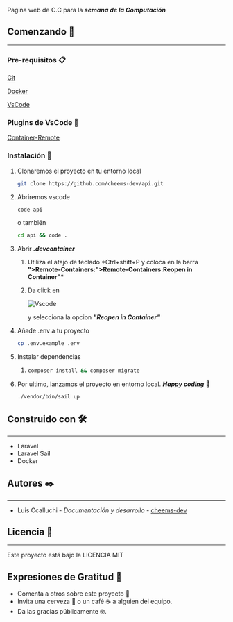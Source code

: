 Pagina web de C.C para la **_semana de la Computación_**

## Comenzando **🚀**

---

### **Pre-requisitos 📋**

[Git](https://git-scm.com/)

[Docker](https://www.docker.com/)

[VsCode](https://code.visualstudio.com/)

### Plugins de VsCode 🤖

[Container-Remote](https://marketplace.visualstudio.com/items?itemName=ms-vscode-remote.remote-containers)

### **Instalación 🔧**

1. Clonaremos el proyecto en tu entorno local

    ```bash
    git clone https://github.com/cheems-dev/api.git
    ```

2. Abriremos vscode

    ```bash
    code api
    ```

    o también

    ```bash
    cd api && code .
    ```

3. Abrir **_.devcontainer_**

    1. Utiliza el atajo de teclado \*Ctrl+shitt+P y coloca en la barra **">Remote-Containers:">Remote-Containers:Reopen in Container"\***
    2. Da click en

        ![Vscode](https://camo.githubusercontent.com/bf6e754a18e00e3fca1751c0ba01ad33d360fade6c3dc74e009e31d9c632fc14/68747470733a2f2f636f64652e76697375616c73747564696f2e636f6d2f6173736574732f626c6f67732f323031392f31302f30332f72656d6f74652d657874656e73696f6e2d636f6d6d616e64732e706e67)

        y selecciona la opcion **_"Reopen in Container"_**

4. Añade .env a tu proyecto
    ```bash
    cp .env.example .env
    ```
5. Instalar dependencias

    1. ```bash
       composer install && composer migrate
       ```

6. Por ultimo, lanzamos el proyecto en entorno local. **_Happy coding_** 🍻

    ```bash
    ./vendor/bin/sail up
    ```

## **Construido con 🛠️**

---

-   Laravel
-   Laravel Sail
-   Docker

## **Autores ✒️**

---

-   Luis Ccalluchi - _Documentación y desarrollo_ - [cheems-dev](https://github.com/cheems-dev)

## **Licencia 📄**

---

Este proyecto está bajo la LICENCIA MIT

## **Expresiones de Gratitud 🎁**

-   Comenta a otros sobre este proyecto 📢
-   Invita una cerveza 🍺 o un café ☕ a alguien del equipo.
-   Da las gracias públicamente 🤓.
